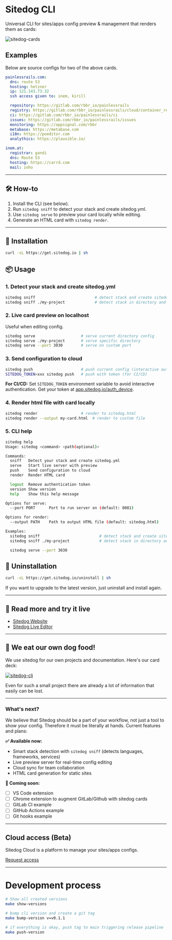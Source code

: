 # Sitedog CLI

Universal CLI for sites/apps config preview & management that renders them as cards:

![sitedog-cards](https://i.imgur.com/JKjTgqY.png)

## Examples

Below are source configs for two of the above cards.

```yaml
painlessrails.com:
  dns: route 53
  hosting: hetzner
  ip: 121.143.73.32
  ssh access given to: inem, kirill

  repository: https://gitlab.com/rbbr_io/painlessrails
  registry: https://gitlab.com/rbbr_io/painlessrails/cloud/container_registry
  ci: https://gitlab.com/rbbr_io/painlessrails/ci
  issues: https://gitlab.com/rbbr_io/painlessrails/issues
  monitoring: https://appsignal.com/rbbr
  metabase: https://metabase.com
  i18n: https://poeditor.com
  analythics: https://plausible.io/
```

```yaml
inem.at:
  registrar: gandi
  dns: Route 53
  hosting: https://carrd.com
  mail: zoho
```

---

## 🛠️ How-to

1. Install the CLI (see below).
2. Run `sitedog sniff` to detect your stack and create sitedog.yml.
3. Use `sitedog serve` to preview your card locally while editing.
4. Generate an HTML card with `sitedog render`.

---

## 🚀 Installation

```sh
curl -sL https://get.sitedog.io | sh
```


## 📦 Usage

### 1. Detect your stack and create sitedog.yml

```sh
sitedog sniff                          # detect stack and create sitedog.yml
sitedog sniff ./my-project             # detect stack in directory and create config
```

### 2. Live card preview on localhost

Useful when editing config.
```sh
sitedog serve                    # serve current directory config
sitedog serve ./my-project       # serve specific directory
sitedog serve --port 3030        # serve on custom port
```

### 3. Send configuration to cloud

```sh
sitedog push                     # push current config (interactive auth)
SITEDOG_TOKEN=xxx sitedog push   # push with token (for CI/CD)
```

**For CI/CD:** Set `SITEDOG_TOKEN` environment variable to avoid interactive authentication. Get your token at [app.sitedog.io/auth_device](https://app.sitedog.io/auth_device).

### 4. Render html file with card locally
```sh
sitedog render                   # render to sitedog.html
sitedog render --output my-card.html  # render to custom file
```

### 5. CLI help

```sh
sitedog help
Usage: sitedog <command> <path(optional)>

Commands:
  sniff   Detect your stack and create sitedog.yml
  serve   Start live server with preview
  push    Send configuration to cloud
  render  Render HTML card

  logout  Remove authentication token
  version Show version
  help    Show this help message

Options for serve:
  --port PORT      Port to run server on (default: 8081)

Options for render:
  --output PATH    Path to output HTML file (default: sitedog.html)

Examples:
  sitedog sniff                          # detect stack and create sitedog.yml
  sitedog sniff ./my-project             # detect stack in directory and create config

  sitedog serve --port 3030
```

## 🚀 Uninstallation

```sh
curl -sL https://get.sitedog.io/uninstall | sh
```

If you want to upgrade to the latest version, just uninstall and install again.

---

## 📖 Read more and try it live

- [Sitedog Website](https://sitedog.io/)
- [Sitedog Live Editor](https://sitedog.io/editor#demo)

---

## 🐶 We eat our own dog food!

We use sitedog for our own projects and documentation. Here's our card deck:

[![sitedog-cli](https://i.imgur.com/DNhwj6T.png)](https://sitedog.io/live-editor.html#pako:eJytVVtv2zYUfvevIPLQN4m-zbENBGmG2m2GJVtvQfskUOKxxJYiFZLyJdiP3yElW8qQFfUwwICBc_3Odz4eWeGA6zwWejkgBJg9VEyBXJLCucouKTVpamJbsQxoZfQ3yJyltkmirKqoZIoLlVOuSyaUxSKKlZAVwKquCKvi3W4XnzxxpstjRvufaeWMlqH7sQGiar1YtpKstiKV0JVVcxWdzPElzyWD-DRDXGjreqV8DbQUOu8qQB23tgCpnZDO5tPLEUVwIi-cnyljSh26tGPRYPYoGS8DSAOV7sJy4SRLQ2VPY4KBR-pa2gaY00R5-n1-Lqwzh3NqUE8dcgQmOaaHWk5_B7UkPjrXedJGjzsfgX0lDNgluRgPx7NoiL_phYfkcwiruXC2wVWxHBJbAfDEj2hcB9C7gifeQRpz2FKmmDxYYWkIiVq4ESLXU1eJaivd03Uhr0BFb399tdGmTDYsc9pclToVEkLHXOtcArHATFYQHNHq_uobe9xEBXYaS9RGXuNcujYZJIJf2SxqZLTsqcHLfe8MI9bVm82y1zTxkLpWXGe238h7UbV09PTLw816u_4z2bwb8d8uv07L8t7dJTd2z9a72-_vP6zGw6f848Nwe0cBuQwtcBOiRMq6-v5lbEResuZVAIpOUWFuYfLHt0e5Wte32Wf1sJ6n727oZ-VQD8CvleYQ4WijaDZ85a4mXz-t8_tHab-8nd3fr1Q0DM1Yqmv3TEtF3WjpIxLxpllKCKKp1Cn1HNEPq5s3d6u45IMBPvDYPrsQJmwhk7rm58i9SzhD3yHpZXVbMFswROCNGU3m8WixiMeTSbyYo88_exQ6tgD3hHloKlGSOWo3xcan-zDwz4DrZvMRwVk980yGeCFb4Ru9FRzMkuTe2LAqBbOJw8kvXofzKPRFcHCFb6nc45SZNryJ9YeB_OOmBmNfUiw7XcMG6mCQg3uReoxxTEocvp3znDVg0XOXgCkvr-A_fCt8-9PB-8F96gf8-5HySPojWBf3BP4IsioOqd7TDYwv53wyGS3mQzbKYLjIJnwxnaXpZpjOJ-lgcLxQmRQ9jesSd8GJxMERipYvEX3s1rtxvWL_L0pyhNTe5FYJiLQ2kkT2967LM-2Qv4gtQkatfjaHnkKb7L8BYybMKw)

Even for such a small project there are already a lot of information that easily can be lost.

---

### What's next?

We believe that Sitedog should be a part of your workflow, not just a tool to show your config. Therefore it must be literally at hands. Current features and plans:

**✅ Available now:**
- Smart stack detection with `sitedog sniff` (detects languages, frameworks, services)
- Live preview server for real-time config editing
- Cloud sync for team collaboration
- HTML card generation for static sites

**🚀 Coming soon:**

- [ ] VS Code extension
- [ ] Chrome extension to augment GitLab/Github with sitedog cards
- [ ] GitLab CI example
- [ ] GitHub Actions example
- [ ] Git hooks example

---

## Cloud access (Beta)

Sitedog Cloud is a platform to manage your sites/apps configs.

[Request access](https://docs.google.com/forms/d/1z5VAFvFP_fH1dJ7Y4mmNtM_AsxaFwIkQRE20zgSV0vM/edit)

---

# Development process

```sh
# Show all created versions
make show-versions

# bump cli version and create a git tag
make bump-version v=v0.1.1

# if everything is okay, push tag to main triggering release pipeline
make push-version
```


